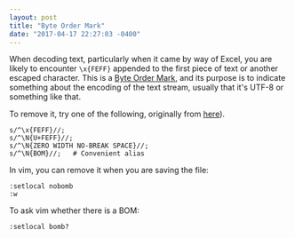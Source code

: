 ```yaml
---
layout: post
title: "Byte Order Mark"
date: "2017-04-17 22:27:03 -0400"
---
```


When decoding text, particularly when it came by way of Excel, you are likely
to encounter `\x{FEFF}` appended to the first piece of text or another escaped
character. This is a [Byte Order Mark](https://en.wikipedia.org/wiki/Byte_order_mark),
and its purpose is to indicate something about the encoding of the text 
stream, usually that it's UTF-8 or something like that. 

To remove it, try one of the following, originally from [here](http://stackoverflow.com/questions/24390034)).

```{perl}
s/^\x{FEFF}//;
s/^\N{U+FEFF}//;
s/^\N{ZERO WIDTH NO-BREAK SPACE}//;
s/^\N{BOM}//;   # Convenient alias
```

In vim, you can remove it when you are saving the file:
```{vim}
:setlocal nobomb
:w
```
To ask vim whether there is a BOM:
```{vim}
:setlocal bomb?
```
